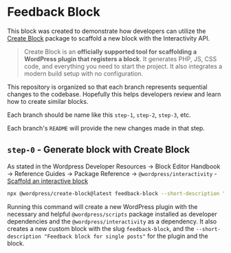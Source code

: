 # Feedback Block

This block was created to demonstrate how developers can utilize the [Create Block](https://developer.wordpress.org/block-editor/reference-guides/packages/packages-create-block/) package to scaffold a new block with the Interactivity API.

> Create Block is an **officially supported tool for scaffolding a WordPress plugin that registers a block**. It generates PHP, JS, CSS code, and everything you need to start the project. It also integrates a modern build setup with no configuration.

This repository is organized so that each branch represents sequential changes to the codebase. Hopefully this helps developers review and learn how to create similar blocks.

Each branch should be name like this `step-1`, `step-2`, `step-3`, etc.

Each branch's `README` will provide the new changes made in that step.

## `step-0` - Generate block with Create Block

As stated in the Wordpress Developer Resources -> Block Editor Handbook -> Reference Guides -> Package Reference -> `@wordpress/interactivity` - [Scaffold an interactive block](https://developer.wordpress.org/block-editor/reference-guides/packages/packages-interactivity/#scaffold-an-interactive-block)

```bash
npx @wordpress/create-block@latest feedback-block --short-description "Feedback block for single posts" --template @wordpress/create-block-interactive-template
```

Running this command will create a new WordPress plugin with the necessary and helpful `@wordpress/scripts` package installed as developer dependencies and the `@wordpress/interactivity` as a dependency. It also creates a new custom block with the slug `feedback-block`, and the `--short-description "Feedback block for single posts"` for the plugin and the block.
